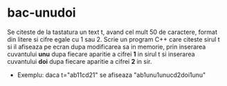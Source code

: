 # bac-unudoi
Se citeste de la tastatura un text t, avand cel mult 50 de caractere, format din litere si cifre egale cu 1 sau 2. Scrie un program C++ care citeste sirul t si il afiseaza pe ecran dupa modificarea sa in memorie, prin inserarea cuvantului **unu** dupa fiecare aparitie a cifrei **1** in sirul t si inserarea cuvantului **doi** dupa fiecare aparitie a cifrei **2** in sir.
* Exemplu: daca t="ab11cd21" se afiseaza "ab1unu1unucd2doi1unu"
